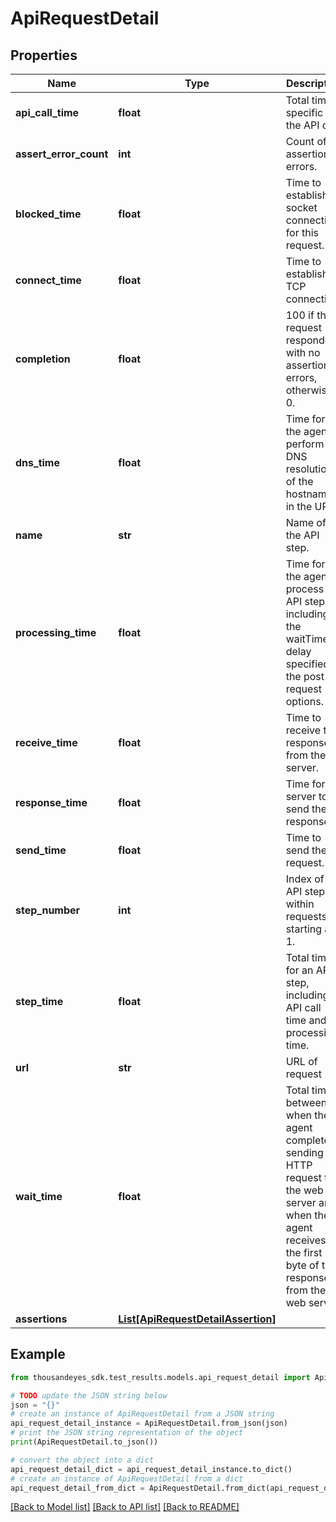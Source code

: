 # ApiRequestDetail


## Properties

Name | Type | Description | Notes
------------ | ------------- | ------------- | -------------
**api_call_time** | **float** | Total time specific to the API call. | [optional] 
**assert_error_count** | **int** | Count of assertion errors. | [optional] 
**blocked_time** | **float** | Time to establish a socket connection for this request. | [optional] 
**connect_time** | **float** | Time to establish a TCP connection. | [optional] 
**completion** | **float** | 100 if the request responded with no assertion errors, otherwise 0. | [optional] 
**dns_time** | **float** | Time for the agent to perform a DNS resolution of the hostname in the URL. | [optional] 
**name** | **str** | Name of the API step. | [optional] 
**processing_time** | **float** | Time for the agent to process the API step, including the waitTimeMs delay specified in the post request options. | [optional] 
**receive_time** | **float** | Time to receive the response from the server. | [optional] 
**response_time** | **float** | Time for server to send the response. | [optional] 
**send_time** | **float** | Time to send the request. | [optional] 
**step_number** | **int** | Index of the API step within requests, starting at 1. | [optional] 
**step_time** | **float** | Total time for an API step, including API call time and processing time. | [optional] 
**url** | **str** | URL of request | [optional] 
**wait_time** | **float** | Total time between when the agent completes sending the HTTP request to the web server and when the agent receives the first byte of the response from the web server. | [optional] 
**assertions** | [**List[ApiRequestDetailAssertion]**](ApiRequestDetailAssertion.md) |  | [optional] 

## Example

```python
from thousandeyes_sdk.test_results.models.api_request_detail import ApiRequestDetail

# TODO update the JSON string below
json = "{}"
# create an instance of ApiRequestDetail from a JSON string
api_request_detail_instance = ApiRequestDetail.from_json(json)
# print the JSON string representation of the object
print(ApiRequestDetail.to_json())

# convert the object into a dict
api_request_detail_dict = api_request_detail_instance.to_dict()
# create an instance of ApiRequestDetail from a dict
api_request_detail_from_dict = ApiRequestDetail.from_dict(api_request_detail_dict)
```
[[Back to Model list]](../README.md#documentation-for-models) [[Back to API list]](../README.md#documentation-for-api-endpoints) [[Back to README]](../README.md)


